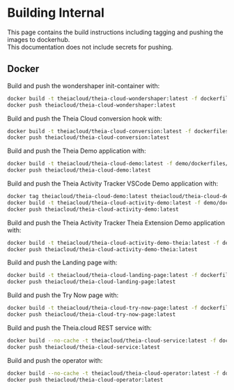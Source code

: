 # Building Internal

This page contains the build instructions including tagging and pushing the images to dockerhub.\
This documentation does not include secrets for pushing.

## Docker

Build and push the wondershaper init-container with:

```bash
docker build -t theiacloud/theia-cloud-wondershaper:latest -f dockerfiles/wondershaper/Dockerfile .
docker push theiacloud/theia-cloud-wondershaper:latest
```

Build and push the Theia Cloud conversion hook with:

```bash
docker build -t theiacloud/theia-cloud-conversion:latest -f dockerfiles/conversion-hook/Dockerfile .
docker push theiacloud/theia-cloud-conversion:latest
```

Build and push the Theia Demo application with:

```bash
docker build -t theiacloud/theia-cloud-demo:latest -f demo/dockerfiles/demo-theia-docker/Dockerfile demo/dockerfiles/demo-theia-docker/.
docker push theiacloud/theia-cloud-demo:latest
```

Build and push the Theia Activity Tracker VSCode Demo application with:

```bash
docker tag theiacloud/theia-cloud-demo:latest theiacloud/theia-cloud-demo
docker build -t theiacloud/theia-cloud-activity-demo:latest -f demo/dockerfiles/demo-theia-monitor-vscode/Dockerfile demo/dockerfiles/demo-theia-monitor-vscode/.
docker push theiacloud/theia-cloud-activity-demo:latest
```

Build and push the Theia Activity Tracker Theia Extension Demo application with:

```bash
docker build -t theiacloud/theia-cloud-activity-demo-theia:latest -f demo/dockerfiles/demo-theia-monitor-theia/Dockerfile demo/dockerfiles/demo-theia-monitor-theia/.
docker push theiacloud/theia-cloud-activity-demo-theia:latest
```

Build and push the Landing page with:

```bash
docker build -t theiacloud/theia-cloud-landing-page:latest -f dockerfiles/landing-page/Dockerfile .
docker push theiacloud/theia-cloud-landing-page:latest
```

Build and push the Try Now page with:

```bash
docker build -t theiacloud/theia-cloud-try-now-page:latest -f dockerfiles/try-now-page/Dockerfile .
docker push theiacloud/theia-cloud-try-now-page:latest
```

Build and push the Theia.cloud REST service with:

```bash
docker build --no-cache -t theiacloud/theia-cloud-service:latest -f dockerfiles/service/Dockerfile .
docker push theiacloud/theia-cloud-service:latest
```

Build and push the operator with:

```bash
docker build --no-cache -t theiacloud/theia-cloud-operator:latest -f dockerfiles/operator/Dockerfile .
docker push theiacloud/theia-cloud-operator:latest
```
